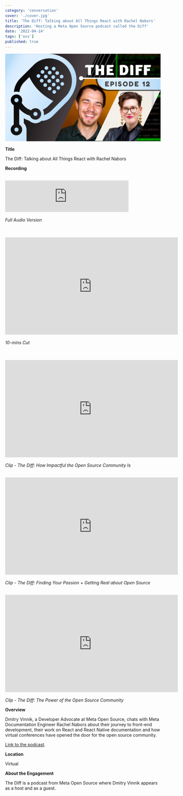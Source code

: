 ```yaml
---
category: 'conversation'
cover: './cover.jpg'
title: 'The Diff: Talking about All Things React with Rachel Nabors'
description: 'Hosting a Meta Open Source podcast called the Diff'
date: '2022-04-14'
tags: ['oss']
published: true
---
```

![cover](./cover.jpg)

**Title**

The Diff: Talking about All Things React with Rachel Nabors

**Recording**

<br>

<iframe src="https://anchor.fm/thediff/embed/episodes/Episode-12-Talking-about-All-Things-React-with-Rachel-Nabors-e1h5dq1/a-a7oi6ug" height="102px" width="400px" frameborder="0" scrolling="no"></iframe>

*Full Audio Version*

<br>

<br>

<iframe width="560" height="315" src="https://www.youtube.com/embed/0eC1zfxELOQ" title="YouTube video player" frameborder="0" allow="accelerometer; autoplay; clipboard-write; encrypted-media; gyroscope; picture-in-picture" allowfullscreen></iframe>

*10-mins Cut*

<br>
<br>

<iframe width="560" height="315" src="https://www.youtube.com/embed/uxdbcWJYIFw" title="YouTube video player" frameborder="0" allow="accelerometer; autoplay; clipboard-write; encrypted-media; gyroscope; picture-in-picture" allowfullscreen></iframe>

*Clip - The Diff: How Impactful the Open Source Community Is*
<br>
<br>

<iframe width="560" height="315" src="https://www.youtube.com/embed/gKbiddWhgsU" title="YouTube video player" frameborder="0" allow="accelerometer; autoplay; clipboard-write; encrypted-media; gyroscope; picture-in-picture" allowfullscreen></iframe>

*Clip - The Diff: Finding Your Passion + Getting Real about Open Source*
<br>
<br>

<iframe width="560" height="315" src="https://www.youtube.com/embed/0bM-BVi-gIg" title="YouTube video player" frameborder="0" allow="accelerometer; autoplay; clipboard-write; encrypted-media; gyroscope; picture-in-picture" allowfullscreen></iframe>

*Clip - The Diff: The Power of the Open Source Community*
<br>

**Overview**

Dmitry Vinnik, a Developer Advocate at Meta Open Source, chats with Meta Documentation Engineer Rachel Nabors about their journey to front-end development, their work on React and React Native documentation and how virtual conferences have opened the door for the open source community.

[Link to the podcast](https://thediffpodcast.com/docs/episode-12/).

**Location**

Virtual

**About the Engagement**

The Diff is a podcast from Meta Open Source where Dmitry Vinnik appears as a host and as a guest.
